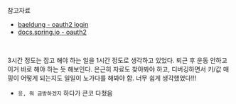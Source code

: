 참고자료
- [baeldung - oauth2 login](https://www.baeldung.com/spring-security-5-oauth2-login)
- [docs.spring.io - oauth2](https://docs.spring.io/spring-security/reference/reactive/oauth2/index.html)

<br/>

3시간 정도는 잡고 해야 하는 일을 1시간 정도로 생각하고 있었다. 퇴근 후 운동 안하고 이거 바로 해야 하는 듯 해보인다. 은근히 자료도 찾아봐야 하고, 디버깅하면서 키/값 매핑이 어떻게 되는지도 일일이 노가다를 해봐야 함.
너무 쉽게 생각했었다!!!
- `응, 뭐 금방하겠지` 하다가 큰코 다쳤음

<br/>

